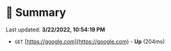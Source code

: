 # 📖 Summary
Last updated: **3/22/2022, 10:54:19 PM**

- `GET` [https://google.com](https://google.com) - **Up** (204ms)
